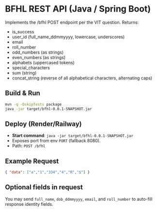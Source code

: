 # BFHL REST API (Java / Spring Boot)

Implements the /bfhl POST endpoint per the VIT question. Returns:
- is_success
- user_id (full_name_ddmmyyyy, lowercase, underscores)
- email
- roll_number
- odd_numbers (as strings)
- even_numbers (as strings)
- alphabets (uppercased tokens)
- special_characters
- sum (string)
- concat_string (reverse of all alphabetical characters, alternating caps)

## Build & Run
```bash
mvn -q -DskipTests package
java -jar target/bfhl-0.0.1-SNAPSHOT.jar
```

## Deploy (Render/Railway)
- **Start command**: `java -jar target/bfhl-0.0.1-SNAPSHOT.jar`
- Exposes port from env `PORT` (fallback 8080).
- Path: `POST /bfhl`

## Example Request
```json
{ "data": ["a","1","334","4","R","$"] }
```

## Optional fields in request
You may send `full_name`, `dob_ddmmyyyy`, `email`, and `roll_number` to auto-fill response identity fields.

